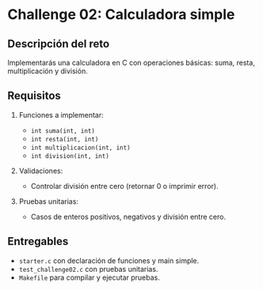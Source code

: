 # Challenge 02: Calculadora simple

## Descripción del reto
Implementarás una calculadora en C con operaciones básicas: suma, resta, multiplicación y división.

## Requisitos
1. Funciones a implementar:
   - `int suma(int, int)`
   - `int resta(int, int)`
   - `int multiplicacion(int, int)`
   - `int division(int, int)`

2. Validaciones:
   - Controlar división entre cero (retornar 0 o imprimir error).

3. Pruebas unitarias:
   - Casos de enteros positivos, negativos y división entre cero.

## Entregables
- `starter.c` con declaración de funciones y main simple.
- `test_challenge02.c` con pruebas unitarias.
- `Makefile` para compilar y ejecutar pruebas.

